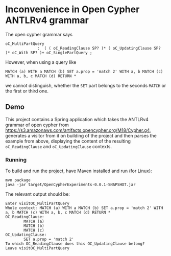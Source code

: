 # Inconvenience in Open Cypher ANTLRv4 grammar

The open cypher grammar says
```antlrv4
oC_MultiPartQuery
              :  ( ( oC_ReadingClause SP? )* ( oC_UpdatingClause SP? )* oC_With SP? )+ oC_SinglePartQuery ;

```

However, when using a query like 
```cypher
MATCH (a) WITH a MATCH (b) SET a.prop = 'match 2' WITH a, b MATCH (c) WITH a, b, c MATCH (d) RETURN *
```
we cannot distinguish, whether the `SET` part belongs to the seconds `MATCH` or the first or third one.

## Demo
This project contains a Spring application which takes the ANTLRv4 grammar of open cypher 
from https://s3.amazonaws.com/artifacts.opencypher.org/M18/Cypher.g4, generates a visitor 
from it on building of the project and then parses the example from above, displaying 
the content of the resulting `oC_ReadingClause` and `oC_UpdatingClause` contexts. 

### Running
To build and run the project, have Maven installed and run (for Linux): 
```shell
mvn package
java -jar target/OpenCypherExperiments-0.0.1-SNAPSHOT.jar
```

The relevant output should be:
```text
Enter visitOC_MultiPartQuery
Whole context: MATCH (a) WITH a MATCH (b) SET a.prop = 'match 2' WITH a, b MATCH (c) WITH a, b, c MATCH (d) RETURN *
OC_ReadingClause:
        MATCH (a)
        MATCH (b)
        MATCH (c)
OC_UpdatingClause:
        SET a.prop = 'match 2'
To which OC_ReadingClause does this OC_UpdatingClause belong?
Leave visitOC_MultiPartQuery
```
